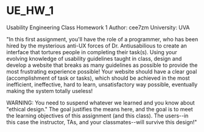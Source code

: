 # UE_HW_1
Usability Engineering Class Homework 1
Author: cee7zm
University: UVA

"In this first assignment, you'll have the role of a programmer, who has been hired by the mysterious anti-UX forces of Dr. Antiusabilious to create an interface that tortures people in completing their task(s). Using your evolving knowledge of usability guidelines taught in class, design and develop a website that breaks as many guidelines as possible to provide the most frustrating experience possible! Your website should have a clear goal (accomplishment of task or tasks), which should be achieved in the most inefficient, ineffective, hard to learn, unsatisfactory way possible, eventually making the system totally useless!

WARNING: You need to suspend whatever we learned and you know about "ethical design." The goal justifies the means here, and the goal is to meet the learning objectives of this assignment (and this class). The users--in this case the instructor, TAs, and your classmates--will survive this design!"
